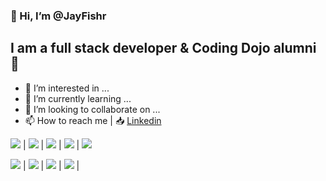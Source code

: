 ### 👋 Hi, I’m @JayFishr

## I am a full stack developer & Coding Dojo alumni :muscle:

- 👀 I’m interested in ...
- 🌱 I’m currently learning ...
- 💞️ I’m looking to collaborate on ...
- 📫 How to reach me |
:inbox_tray:  [Linkedin][linkedin]

<img src="https://img.shields.io/badge/C%23-239120?style=for-the-badge&logo=c-sharp&logoColor=white"> |
<img src="https://img.shields.io/badge/CSS3-1572B6?style=for-the-badge&logo=css3&logoColor=white"> |
<img src="https://img.shields.io/badge/HTML5-E34F26?style=for-the-badge&logo=html5&logoColor=white"> |
<img src="https://img.shields.io/badge/JavaScript-323330?style=for-the-badge&logo=javascript&logoColor=F7DF1E"> |
<img src="https://img.shields.io/badge/Python-FFD43B?style=for-the-badge&logo=python&logoColor=blue"> 

<img src="https://img.shields.io/badge/Flask-000000?style=for-the-badge&logo=flask&logoColor=white"> |
<img src="https://img.shields.io/badge/React-20232A?style=for-the-badge&logo=react&logoColor=61DAFB"> |
<img src="https://img.shields.io/badge/Bootstrap-563D7C?style=for-the-badge&logo=bootstrap&logoColor=white"> |
<img src="https://img.shields.io/badge/Node.js-339933?style=for-the-badge&logo=nodedotjs&logoColor=white"> |






[linkedin]: https://www.linkedin.com/in/jay-fisher-0b7380236/

<!---
JayFishr/JayFishr is a ✨ special ✨ repository because its `README.md` (this file) appears on your GitHub profile.
You can click the Preview link to take a look at your changes.
--->
